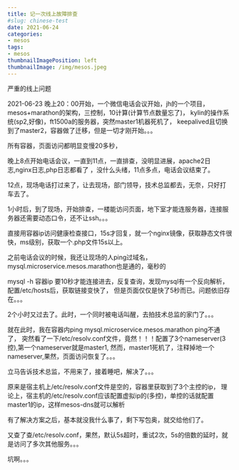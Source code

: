 ```yaml
---
title: 记一次线上故障排查
#slug: chinese-test
date: 2021-06-24
categories:
- mesos
tags:
- mesos
thumbnailImagePosition: left
thumbnailImage: /img/mesos.jpeg
---
```

严重的线上问题
<!--more-->

2021-06-23 晚上20：00开始，一个微信电话会议开始，jh的一个项目，
mesos+marathon的架构，三控制，10计算(计算节点数量忘了)，
kylin的操作系统(sp2,好像)，ft1500a的服务器，突然master1机器死机了，
keepalived且切换到了master2，容器做了迁移，但是一切才刚开始。。。

所有容器，页面访问都明显变慢20多秒，

晚上8点开始电话会议，一直到11点，一直排查，没明显进展，apache2日志,nginx日志,php日志都看了
，没什么头绪，11点多点，电话会议结束了。

12点，现场电话打过来了，让去现场，部门领导，技术总监都去，无奈，只好打车去了。

1小时后，到了现场，开始排查，一楼能访问页面，地下室才能连服务器，连接服务器还需要动态口令，还不让ssh。。。

直接用容器ip访问健康检查接口，15s才回复，就一个nginx镜像，获取静态文件很快，ms级别，获取一个.php文件15s以上。

之前电话会议的时候，我还让现场的人ping过域名，mysql.microservice.mesos.marathon也是通的，毫秒的

mysql -h 容器ip 要10秒才能连接进去，反复查询，发现mysql有一个反向解析，配置/etc/hosts后，获取链接变快了，
但是页面仅仅是快了5秒而已。问题依旧存在。。。

2个小时又过去了。此时，一个同时被电话叫醒，去拍技术总监的家门了。。。

就在此时，我在容器内ping mysql.microservice.mesos.marathon ping不通了，
突然看了一下/etc/resolv.conf文件，竟然！！！配置了3个nameserver(3控),第一个nameserver就是master1,
然而，master1死机了，注释掉地一个nameserver,果然，页面访问恢复了。。。

立马告诉技术总监，不用来了，接着睡吧，解决了。。。

原来是宿主机上/etc/resolv.conf文件是空的，容器里获取到了3个主控的ip，
理论上，宿主机的/etc/resolv.conf应该配置虚拟ip的(多控)，单控的话就配置master1的ip，这样mesos-dns就可以解析

有了解决方案之后，基本就没我什么事了，剩下写包奥，就交给他们了。

又查了查/etc/resolv.conf，果然，默认5s超时，重试2次，5s的倍数的延时，就是访问了多次其他服务。。。

坑啊。。。